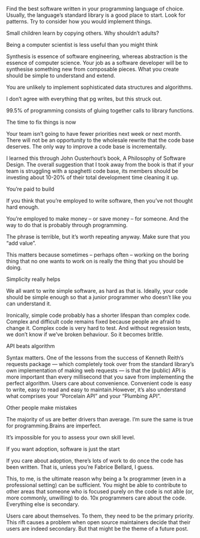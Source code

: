 Find the best software written in your programming language of choice. Usually, the language’s standard library is a good place to start. Look for patterns. Try to consider how you would implement things.

Small children learn by copying others. Why shouldn’t adults?

Being a computer scientist is less useful than you might think

​​Synthesis is essence of software engineering, whereas abstraction is the essence of computer science. Your job as a software developer will be to synthesise something new from composable pieces. What you create should be simple to understand and extend.

You are unlikely to implement sophisticated data structures and algorithms.

I don’t agree with everything that pg writes, but this struck out.

99.5% of programming consists of gluing together calls to library functions.

The time to fix things is now

Your team isn’t going to have fewer priorities next week or next month. There will not be an opportunity to the wholesale rewrite that the code base deserves. The only way to improve a code base is incrementally.

I learned this through John Ousterhout’s book, A Philosophy of Software Design. The overall suggestion that I took away from the book is that if your team is struggling with a spaghetti code base, its members should be investing about 10-20% of their total development time cleaning it up.

You’re paid to build

If you think that you’re employed to write software, then you’ve not thought hard enough.

You’re employed to make money – or save money – for someone. And the way to do that is probably through programming.

The phrase is terrible, but it’s worth repeating anyway. Make sure that you “add value”.

This matters because sometimes – perhaps often – working on the boring thing that no one wants to work on is really the thing that you should be doing.

Simplicity really helps

We all want to write simple software, as hard as that is. Ideally, your code should be simple enough so that a junior programmer who doesn’t like you can understand it.

Ironically, simple code probably has a shorter lifespan than complex code. Complex and difficult code remains fixed because people are afraid to change it. Complex code is very hard to test. And without regression tests, we don’t know if we’ve broken behaviour. So it becomes brittle.

API beats algorithm

Syntax matters. One of the lessons from the success of Kenneth Reith’s requests package — which completely took over from the standard library’s own implementation of making web requests — is that the (public) API is more important than every millisecond that you save from implementing the perfect algorithm. Users care about convenience. Convenient code is easy to write, easy to read and easy to maintain.However, it’s also understand what comprises your “Porcelain API” and your “Plumbing API”.

Other people make mistakes

The majority of us are better drivers than average. I’m sure the same is true for programming.Brains are imperfect.

It’s impossible for you to assess your own skill level.

If you want adoption, software is just the start

If you care about adoption, there’s lots of work to do once the code has been written. That is, unless you’re Fabrice Bellard, I guess.

This, to me, is the ultimate reason why being a 1x programmer (even in a professional setting) can be sufficient. You might be able to contribute to other areas that someone who is focused purely on the code is not able (or, more commonly, unwilling) to do. 10x programmers care about the code. Everything else is secondary.

Users care about themselves. To them, they need to be the primary priority. This rift causes a problem when open source maintainers decide that their users are indeed secondary. But that might be the theme of a future post.

